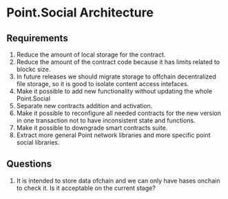 # Point.Social Architecture

## Requirements

1. Reduce the amount of local storage for the contract.
2. Reduce the amount of the contract code because it has limits related to blockc size.
3. In future releases we should migrate storage to offchain decentralized file storage, so it is good to isolate content access intefaces.
4. Make it possible to add new functionality without updating the whole Point.Social
5. Separate new contracts addition and activation.
6. Make it possible to reconfigure all needed contracts for the new version in one transaction not to have inconsistent state and functions.
7. Make it possible to downgrade smart contracts suite.
8. Extract more general Point network libraries and more specific point social libraries.

## Questions
1. It is intended to store data ofchain and we can only have hases onchain to check it. Is it acceptable on the current stage?